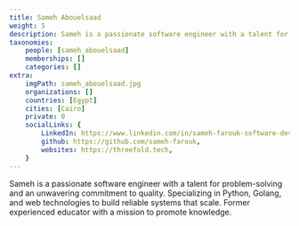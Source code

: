 ```yaml
---
title: Sameh Abouelsaad
weight: 5
description: Sameh is a passionate software engineer with a talent for problem-solving and an unwavering commitment to quality.
taxonomies:
    people: [sameh_abouelsaad]
    memberships: []
    categories: []
extra:
    imgPath: sameh_abouelsaad.jpg
    organizations: []
    countries: [Egypt]
    cities: [Cairo]
    private: 0
    socialLinks: {
        LinkedIn: https://www.linkedin.com/in/sameh-farouk-software-developer/,
        github: https://github.com/sameh-farouk,
        websites: https://threefold.tech,
    }
---
```


Sameh is a passionate software engineer with a talent for problem-solving and an unwavering commitment to quality. Specializing in Python, Golang, and web technologies to build reliable systems that scale. Former experienced educator with a mission to promote knowledge.

